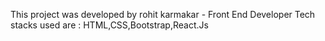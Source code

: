 This project was developed by rohit karmakar - Front End Developer
Tech stacks used are : HTML,CSS,Bootstrap,React.Js

